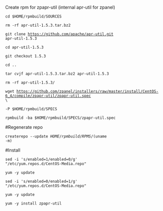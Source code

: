 Create rpm for zpapr-util (internal apr-util for zpanel)

<code>cd $HOME/rpmbuild/SOURCES</code>

<code>rm -rf apr-util-1.5.3.tar.bz2</code>

<code>git clone https://github.com/apache/apr-util.git apr-util-1.5.3</code>

<code>cd apr-util-1.5.3</code>

<code>git checkout 1.5.3</code>

<code>cd ..</code>

<code>tar cvjf apr-util-1.5.3.tar.bz2 apr-util-1.5.3</code>

<code>rm -rf apr-util-1.5.3/</code>

<code>wget https://github.com/zpanel/installers/raw/master/install/CentOS-6_4/compile/zpapr-util/zpapr-util.spec \ </code>

<code>-P $HOME/rpmbuild/SPECS</code>

<code>rpmbuild -ba $HOME/rpmbuild/SPECS/zpapr-util.spec</code> 

#Regenerate repo

<code>createrepo --update $HOME/rpmbuild/RPMS/$(uname -m)</code>

#Install

<code>sed -i 's/enabled=1/enabled=0/g' "/etc/yum.repos.d/CentOS-Media.repo"</code>

<code>yum -y update</code>

<code>sed -i 's/enabled=0/enabled=1/g' "/etc/yum.repos.d/CentOS-Media.repo"</code>

<code>yum -y update</code>

<code>yum -y install zpapr-util</code>
